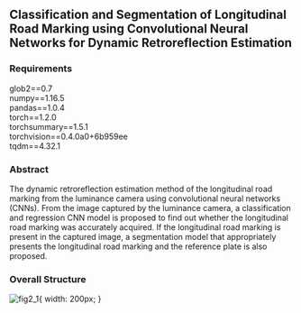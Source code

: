 ## Classification and Segmentation of Longitudinal Road Marking using Convolutional Neural Networks for Dynamic Retroreflection Estimation

### Requirements
glob2==0.7    
numpy==1.16.5      
pandas==1.0.4      
torch==1.2.0      
torchsummary==1.5.1      
torchvision==0.4.0a0+6b959ee      
tqdm==4.32.1

### Abstract
The dynamic retroreflection estimation method of the longitudinal road marking from the luminance camera using convolutional neural networks (CNNs). From the image captured by the luminance camera, a classification and regression CNN model is proposed to find out whether the longitudinal road marking was accurately acquired. If the longitudinal road marking is present in the captured image, a segmentation model that appropriately presents the longitudinal road marking and the reference plate is also proposed.

### Overall Structure
![fig2_1](https://user-images.githubusercontent.com/23445222/92067885-615a8180-ede0-11ea-8b43-28076b1c26da.png){ width: 200px; }